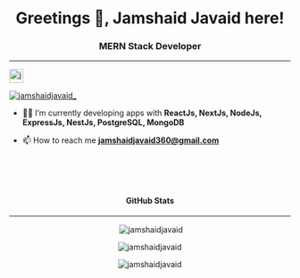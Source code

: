 <h1 align="center">Greetings 👋, Jamshaid Javaid here!</h1>
<h3 align="center">MERN Stack Developer</h3>
<hr>

<p align="left"> <img height="25px" src="https://komarev.com/ghpvc/?username=jamshaidjavaid&label=Profile%20views&color=0e75b6&style=flat" alt="jamshaidjavaid" /> </p>

<p align="left"> <a href="https://twitter.com/jamshaidjavaid_" target="blank"><img src="https://img.shields.io/twitter/follow/jamshaidjavaid_?logo=twitter&style=for-the-badge" alt="jamshaidjavaid_" /></a> </p>


- 👨‍💻 I’m currently developing apps with **ReactJs, NextJs, NodeJs, ExpressJs, NestJs, PostgreSQL, MongoDB**

- 📫 How to reach me **jamshaidjavaid360@gmail.com**




<br>
<br>
<br>
<h4 align="center" height="100px">GitHub Stats</h4>
<hr>



<p align="center">&nbsp;<img align="center" src="https://github-readme-stats.vercel.app/api?username=jamshaidjavaid&show_icons=true&locale=en" alt="jamshaidjavaid" /></p>
<p align="center"><img src="https://github-readme-stats.vercel.app/api/top-langs?username=jamshaidjavaid&show_icons=true&locale=en&layout=compact" alt="jamshaidjavaid" /></p>
<p align="center"><img align="center" src="https://github-readme-streak-stats.herokuapp.com/?user=jamshaidjavaid&" alt="jamshaidjavaid" /></p>

